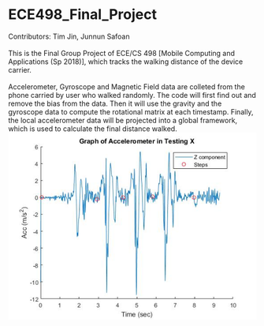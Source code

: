 # ECE498_Final_Project
Contributors: Tim Jin, Junnun Safoan <br />
<br />
This is the Final Group Project of ECE/CS 498 [Mobile Computing and Applications (Sp 2018)], which tracks the walking distance of the device carrier. <br />
<br />
Accelerometer, Gyroscope and Magnetic Field data are colleted from the phone carried by user who walked randomly.
The code will first find out and remove the bias from the data. Then it will use the gravity and the gyroscope data to
compute the rotational matrix at each timestamp. Finally, the local accelerometer data will be projected into a global
framework, which is used to calculate the final distance walked.
![](https://github.com/FrogJin/ECE498_Final_Project/blob/master/Ex_4.5m_8Steps/4.5m_8steps.jpg)
